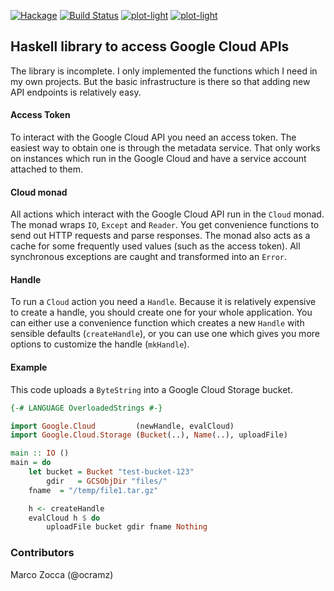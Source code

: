 [![Hackage](https://img.shields.io/hackage/v/google-cloud.svg)](https://hackage.haskell.org/package/google-cloud)  [![Build Status](https://travis-ci.org/wereHamster/google-cloud.png)](https://travis-ci.org/wereHamster/google-cloud)
[![plot-light](http://stackage.org/package/google-cloud/badge/lts)](http://stackage.org/lts/package/google-cloud)
[![plot-light](http://stackage.org/package/google-cloud/badge/nightly)](http://stackage.org/nightly/package/google-cloud)

## Haskell library to access Google Cloud APIs

The library is incomplete. I only implemented the functions which I need
in my own projects. But the basic infrastructure is there so that adding new
API endpoints is relatively easy.


#### Access Token

To interact with the Google Cloud API you need an access token. The easiest way
to obtain one is through the metadata service. That only works on instances
which run in the Google Cloud and have a service account attached to them.


#### Cloud monad

All actions which interact with the Google Cloud API run in the `Cloud`
monad. The monad wraps `IO`, `Except` and `Reader`. You get convenience
functions to send out HTTP requests and parse responses. The monad also
acts as a cache for some frequently used values (such as the access token).
All synchronous exceptions are caught and transformed into an `Error`.


#### Handle

To run a `Cloud` action you need a `Handle`. Because it is relatively expensive
to create a handle, you should create one for your whole application. You can
either use a convenience function which creates a new `Handle` with sensible
defaults (`createHandle`), or you can use one which gives you more options to
customize the handle (`mkHandle`).



#### Example

This code uploads a `ByteString` into a Google Cloud Storage bucket.

```haskell
{-# LANGUAGE OverloadedStrings #-}

import Google.Cloud         (newHandle, evalCloud)
import Google.Cloud.Storage (Bucket(..), Name(..), uploadFile)

main :: IO ()
main = do
    let bucket = Bucket "test-bucket-123"
        gdir   = GCSObjDir "files/"
	fname  = "/temp/file1.tar.gz" 

    h <- createHandle
    evalCloud h $ do
        uploadFile bucket gdir fname Nothing

```



### Contributors

Marco Zocca (@ocramz)